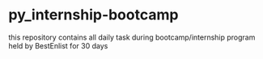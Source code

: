 # py_internship-bootcamp

this repository contains all daily task during bootcamp/internship program held by BestEnlist for 30 days
